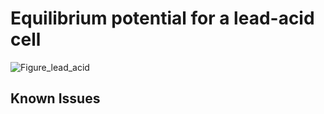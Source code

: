 # Equilibrium potential for a lead-acid cell

![Figure_lead_acid](https://user-images.githubusercontent.com/75796436/104050546-c79f4880-51b4-11eb-9e30-db824ccdd47f.png)

## Known Issues
